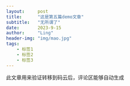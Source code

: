 ```yaml
---
layout:     post
title:      "这是第五篇demo文章"
subtitle:   "无所谓了"
date:       2023-9-15
author:     "Ling"
header-img: "img/mao.jpg"
tags:
    - 标签1
    - 标签2
    - 标签3
---
```


此文章用来验证转移到码云后，评论区能够自动生成
